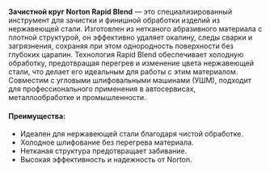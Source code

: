 **Зачистной круг Norton Rapid Blend** — это специализированный инструмент для зачистки и финишной обработки изделий из нержавеющей стали. Изготовлен из нетканого абразивного материала с плотной структурой, он эффективно удаляет окалину, следы сварки и загрязнения, сохраняя при этом однородность поверхности без глубоких царапин. Технология Rapid Blend обеспечивает холодную обработку, предотвращая перегрев и изменение цвета нержавеющей стали, что делает его идеальным для работы с этим материалом. Совместим с угловыми шлифовальными машинами (УШМ), подходит для профессионального применения в автосервисах, металлообработке и промышленности.

#### Преимущества:

- Идеален для нержавеющей стали благодаря чистой обработке.
- Холодное шлифование без перегрева материала.
- Нетканая структура предотвращает забивание.
- Высокая эффективность и надежность от Norton.
